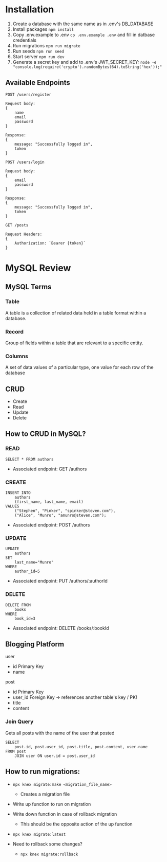 # Installation
1. Create a database with the same name as in .env's DB_DATABASE
2. Install packages `npm install`
3. Copy .env.example to .env `cp .env.example .env` and fill in datbase credentials
4. Run migrations `npm run migrate`
5. Run seeds `npm run seed`
6. Start server `npm run dev`
7. Generate a secret key and add to .env's JWT_SECRET_KEY: `node -e "console.log(require('crypto').randomBytes(64).toString('hex'));"`

## Available Endpoints

```
POST /users/register

Request body:
{
    name
    email
    password
}

Response: 
{
    message: "Successfully logged in",
    token
}
```

```
POST /users/login

Request body:
{
    email
    password
}

Response: 
{
    message: "Successfully logged in",
    token
}
```

```
GET /posts

Request Headers:
{
    Authorization: `Bearer {token}`
}
```

# MySQL Review

## MySQL Terms
### Table
A table is a collection of related data held in a table format within a database.


### Record
Group of fields within a table that are relevant to a specific entity.

### Columns
A set of data values of a particular type, one value for each row of the database

## CRUD 
- Create
- Read
- Update
- Delete

## How to CRUD in MySQL?

### READ
```
SELECT * FROM authors
```
- Associated endpoint: GET /authors

### CREATE
```
INSERT INTO 
    authors 
    (first_name, last_name, email) 
VALUES 
    ("Stephen", "Pinker", "spinker@steven.com"),
    ("Alice", "Munro", "amunro@steven.com");
```
- Associated endpoint: POST /authors

### UPDATE
```
UPDATE 
    authors 
SET 
    last_name="Munro" 
WHERE 
    author_id=5
```
- Associated endpoint: PUT /authors/:authorId


### DELETE
```
DELETE FROM 
    books 
WHERE 
    book_id=3
```
- Associated endpoint: DELETE /books/:bookId



## Blogging Platform

user
- id  Primary Key
- name

post
- id   Primary Key
- user_id   Foreign Key -> references another table's key / PK!
- title
- content


### Join Query
Gets all posts with the name of the user that posted
```
SELECT 
    post.id, post.user_id, post.title, post.content, user.name
FROM post 
    JOIN user ON user.id = post.user_id
```


## How to run migrations:

- `npx knex migrate:make <migration_file_name>`
    - Creates a migration file

- Write up function to run on migration

- Write down function in case of rollback migration
    - This should be the opposite action of the up function

- `npx knex migrate:latest`

- Need to rollback some changes?
    - `npx knex migrate:rollback`